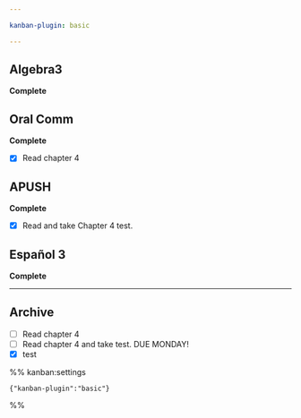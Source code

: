 ```yaml
---

kanban-plugin: basic

---
```


## Algebra3

**Complete**


## Oral Comm

**Complete**
- [x] Read chapter 4


## APUSH

**Complete**
- [x] Read and take Chapter 4 test.


## Español 3

**Complete**


***

## Archive

- [ ] Read chapter 4
- [ ] Read chapter 4 and take test. DUE MONDAY!
- [x] test

%% kanban:settings
```
{"kanban-plugin":"basic"}
```
%%